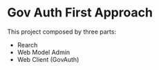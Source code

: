 # Gov Auth First Approach

This project composed by three parts:

- Rearch
- Web Model Admin
- Web Client (GovAuth)
